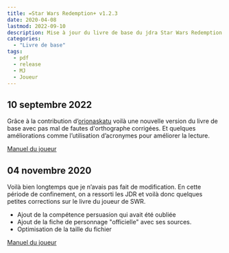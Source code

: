 ```yaml
---
title: =Star Wars Redemption+ v1.2.3
date: 2020-04-08
lastmod: 2022-09-10
description: Mise à jour du livre de base du jdra Star Wars Redemption avec des corrections de fautes et des acronymes PDF
categories:
  - "Livre de base"
tags:
  - pdf
  - release
  - MJ
  - Joueur
---
```


## 10 septembre 2022

Grâce à la contribution d’[orionaskatu](https://github.com/orionaskatu) voilà une nouvelle version du livre de base avec pas mal de fautes d'orthographe corrigées. Et quelques améliorations comme l’utilisation d’acronymes pour améliorer la lecture.

[Manuel du joueur](https://github.com/star-wars-redemption/jdrp-livre-de-base/releases/download/1.2.3/Star.Wars.Redemption.Livre.de.base.v1.2.3.pdf)

## 04 novembre 2020
Voilà bien longtemps que je n’avais pas fait de modification. En cette période de confinement, on a ressorti les JDR et voilà donc quelques petites corrections sur le livre du joueur de SWR.

* Ajout de la compétence persuasion qui avait été oubliée
* Ajout de la fiche de personnage "officielle" avec ses sources.
* Optimisation de la taille du fichier


[Manuel du joueur](https://github.com/star-wars-redemption/jdrp-livre-de-base/releases/download/1.2.2/Star.Wars.Redemption.Livre.de.base.v1.2.2.pdf)
